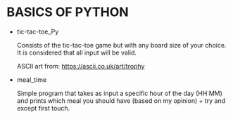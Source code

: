 # BASICS OF PYTHON

- tic-tac-toe_Py
  
  Consists of the tic-tac-toe game but with any board size of your choice. It is considered that all input will be valid.

  ASCII art from: https://ascii.co.uk/art/trophy

- meal_time
  
  Simple program that takes as input a specific hour of the day (HH:MM) and prints which meal you should have (based on my opinion) + try and except first touch.

